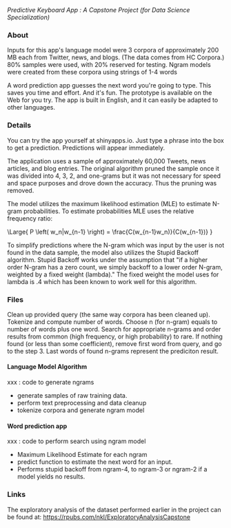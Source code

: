 *Predictive Keyboard App : A Capstone Project (for Data Science Specialization)*

### About 
Inputs for this app's language model were 3 corpora of approximately 200 MB each from Twitter, news, and blogs. 
(The data comes from HC Corpora.) 80% samples were used, with 20% reserved for testing. 
Ngram models were created from these corpora using strings of 1-4 words

 A word prediction app guesses the next word you're going to type. This saves you time and effort. And it's fun.
The prototype is available on the Web for you try. 
The app is built in English, and it can easily be adapted to other languages.

### Details
You can try the app yourself at shinyapps.io. Just type a phrase into the box to get a prediction. Predictions will appear immediately.

The application uses a sample of approximately 60,000 Tweets, news articles, and blog entries. The original algorithm pruned the sample once it was divided into 4, 3, 2, and one-grams but it was not necessary for speed and space purposes and drove down the accuracy. Thus the pruning was removed.


The model utilizes the maximum likelihood estimation (MLE) to estimate N-gram probabilities. To estimate probabilities MLE uses the relative frequency ratio:

\Large{ P \left( w_n|w_{n-1} \right) = \frac{C(w_{n-1}w_n)}{C(w_{n-1})} }

To simplify predictions where the N-gram which was input by the user is not found in the data sample, the model also utilizes the Stupid Backoff algorithm. Stupid Backoff works under the assumption that "if a higher order N-gram has a zero count, we simply backoff to a lower order N-gram, weighted by a fixed weight (lambda)." The fixed weight the model uses for lambda is .4 which has been known to work well for this algorithm.

### Files

Clean up provided query (the same way corpora has been cleaned up).
Tokenize and compute number of words.
Choose n (for n-gram) equals to number of words plus one word.
Search for appropriate n-grams and order results from common (high frequency, or high probability) to rare.
If nothing found (or less than some coefficient), remove first word from query, and go to the step 3.
Last words of found n-grams represent the prediciton result.

#### Language Model Algorithm
xxx : code to generate ngrams
*  generate samples of raw training data.
*  perform text preprocessing and data cleanup
*  tokenize corpora and generate ngram model

#### Word prediction app
xxx : code to perform search using ngram model
*  Maximum Likelihood Estimate for each ngram
*  predict function to estimate the next word for an input. 
*  Performs stupid backoff from ngram-4, to ngram-3 or ngram-2 if a model yields no results.

### Links

The exploratory analysis of the dataset performed earlier in the project can be found at: 
https://rpubs.com/nkl/ExploratoryAnalysisCapstone
